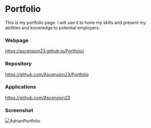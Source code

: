 # Portfolio

This is my portfolio page. I will use it to hone my skills and present my abilities and knowledge to potential employers.

### Webpage
https://ascension23.github.io/Portfolio/

### Repository
https://github.com/Ascension23/Portfolio

### Applications
https://github.com/Ascension23

### Screenshot
![AdrianPortfolio](https://user-images.githubusercontent.com/77472152/118381096-3bef5b80-b59c-11eb-8de6-19a271ac6fdc.png)



